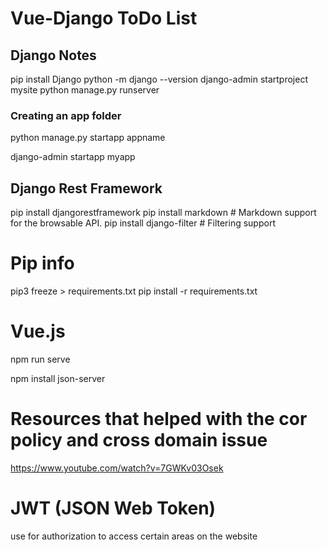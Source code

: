 # Vue-Django ToDo List
 
## Django Notes


pip install Django
python -m django --version
django-admin startproject mysite
python manage.py runserver

### Creating an app folder
python manage.py startapp appname

django-admin startapp myapp

## Django Rest Framework 

pip install djangorestframework
pip install markdown       # Markdown support for the browsable API.
pip install django-filter  # Filtering support



# Pip info
pip3 freeze > requirements.txt
pip install -r requirements.txt


# Vue.js

npm run serve 

npm install json-server



# Resources that helped with the cor policy and cross domain issue
https://www.youtube.com/watch?v=7GWKv03Osek

# JWT (JSON Web Token)
use for authorization to access certain areas on the website